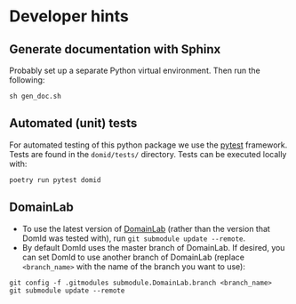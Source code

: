 # Developer hints

## Generate documentation with Sphinx

Probably set up a separate Python virtual environment. Then run the following:

```
sh gen_doc.sh
```

## Automated (unit) tests

For automated testing of this python package we use the [pytest](https://docs.pytest.org/en/latest/getting-started.html#getstarted) framework.
Tests are found in the `domid/tests/` directory.
Tests can be executed locally with:

```
poetry run pytest domid
```

## DomainLab

- To use the latest version of [DomainLab](https://github.com/marrlab/DomainLab) (rather than the version that DomId was tested with), run `git submodule update --remote`.
- By default DomId uses the master branch of DomainLab. If desired, you can set DomId to use another branch of DomainLab (replace `<branch_name>` with the name of the branch you want to use):

```
git config -f .gitmodules submodule.DomainLab.branch <branch_name>
git submodule update --remote
```


